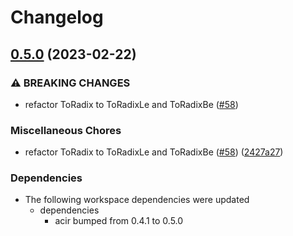 # Changelog

## [0.5.0](https://github.com/noir-lang/acvm/compare/acvm_stdlib-v0.4.1...acvm_stdlib-v0.5.0) (2023-02-22)


### ⚠ BREAKING CHANGES

* refactor ToRadix to ToRadixLe and ToRadixBe ([#58](https://github.com/noir-lang/acvm/issues/58))

### Miscellaneous Chores

* refactor ToRadix to ToRadixLe and ToRadixBe ([#58](https://github.com/noir-lang/acvm/issues/58)) ([2427a27](https://github.com/noir-lang/acvm/commit/2427a275048e598c6d651cce8348a4c55148f235))


### Dependencies

* The following workspace dependencies were updated
  * dependencies
    * acir bumped from 0.4.1 to 0.5.0
